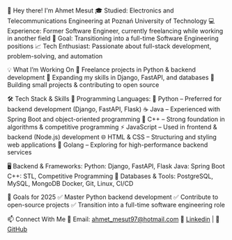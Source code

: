 👋 Hey there! I'm Ahmet Mesut
🎓 Studied: Electronics and Telecommunications Engineering at Poznań University of Technology
💻 Experience: Former Software Engineer, currently freelancing while working in another field
🚀 Goal: Transitioning into a full-time Software Engineering positions
📈 Tech Enthusiast: Passionate about full-stack development, problem-solving, and automation

💡 What I’m Working On
🔹 Freelance projects in Python & backend development
🔹 Expanding my skills in Django, FastAPI, and databases
🔹 Building small projects & contributing to open source

🛠️ Tech Stack & Skills
🚀 Programming Languages:
🐍 Python – Preferred for backend development (Django, FastAPI, Flask)
☕ Java – Experienced with Spring Boot and object-oriented programming
🔷 C++ – Strong foundation in algorithms & competitive programming
⚡ JavaScript – Used in frontend & backend (Node.js) development
🌐 HTML & CSS – Structuring and styling web applications
🐹 Golang – Exploring for high-performance backend services

🖥️ Backend & Frameworks:
Python: Django, FastAPI, Flask
Java: Spring Boot
C++: STL, Competitive Programming
💾 Databases & Tools:
PostgreSQL, MySQL, MongoDB
Docker, Git, Linux, CI/CD

📌 Goals for 2025
✅ Master Python backend development
✅ Contribute to open-source projects
✅ Transition into a full-time software engineering role

📫 Connect With Me
📩 Email: ahmet_mesut97@hotmail.com
💼 [Linkedin](https://www.linkedin.com/in/ahmetmesutmete) | 🐙 [GitHub](https://github.com/AhmetMesutMete)
